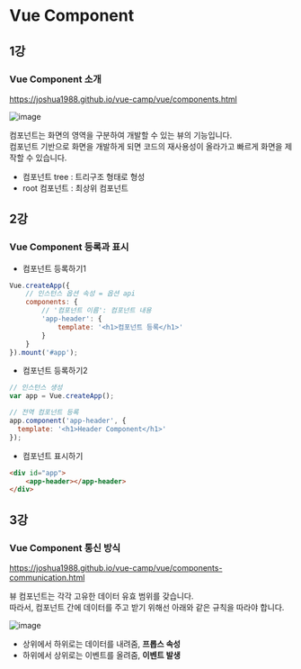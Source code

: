 # Vue Component 

## 1강

### Vue Component 소개

https://joshua1988.github.io/vue-camp/vue/components.html

![image](https://github.com/user-attachments/assets/5420fac4-7f7e-40ac-8dd9-770ce0b29f5b)


컴포넌트는 화면의 영역을 구분하여 개발할 수 있는 뷰의 기능입니다.  
컴포넌트 기반으로 화면을 개발하게 되면 코드의 재사용성이 올라가고 빠르게 화면을 제작할 수 있습니다.

* 컴포넌트 tree : 트리구조 형태로 형성
* root 컴포넌트 : 최상위 컴포넌트


## 2강

### Vue Component 등록과 표시

* 컴포넌트 등록하기1
```javascript
Vue.createApp({
    // 인스턴스 옵션 속성 = 옵션 api
    components: {
        // '컴포넌트 이름': 컴포넌트 내용
        'app-header': {
            template: '<h1>컴포넌트 등록</h1>'
        }
    }
}).mount('#app');
```

* 컴포넌트 등록하기2
```javascript
// 인스턴스 생성
var app = Vue.createApp();

// 전역 컴포넌트 등록
app.component('app-header', {
  template: '<h1>Header Component</h1>'
});
```

* 컴포넌트 표시하기
```html
<div id="app">
    <app-header></app-header>
</div>
```

## 3강

### Vue Component 통신 방식

https://joshua1988.github.io/vue-camp/vue/components-communication.html  

뷰 컴포넌트는 각각 고유한 데이터 유효 범위를 갖습니다.  
따라서, 컴포넌트 간에 데이터를 주고 받기 위해선 아래와 같은 규칙을 따라야 합니다.

![image](https://github.com/user-attachments/assets/4d01e4ea-97b2-4ebe-a5dc-c1359691f854)

* 상위에서 하위로는 데이터를 내려줌, **프롭스 속성**
* 하위에서 상위로는 이벤트를 올려줌, **이벤트 발생**
